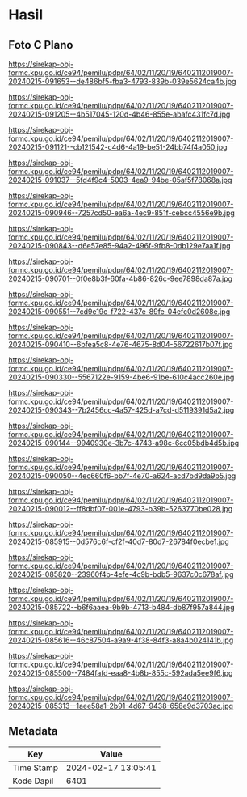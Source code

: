 # Hasil

## Foto C Plano

https://sirekap-obj-formc.kpu.go.id/ce94/pemilu/pdpr/64/02/11/20/19/6402112019007-20240215-091653--de486bf5-fba3-4793-839b-039e5624ca4b.jpg

https://sirekap-obj-formc.kpu.go.id/ce94/pemilu/pdpr/64/02/11/20/19/6402112019007-20240215-091205--4b517045-120d-4b46-855e-abafc431fc7d.jpg

https://sirekap-obj-formc.kpu.go.id/ce94/pemilu/pdpr/64/02/11/20/19/6402112019007-20240215-091121--cb121542-c4d6-4a19-be51-24bb74f4a050.jpg

https://sirekap-obj-formc.kpu.go.id/ce94/pemilu/pdpr/64/02/11/20/19/6402112019007-20240215-091037--5fd4f9c4-5003-4ea9-94be-05af5f78068a.jpg

https://sirekap-obj-formc.kpu.go.id/ce94/pemilu/pdpr/64/02/11/20/19/6402112019007-20240215-090946--7257cd50-ea6a-4ec9-851f-cebcc4556e9b.jpg

https://sirekap-obj-formc.kpu.go.id/ce94/pemilu/pdpr/64/02/11/20/19/6402112019007-20240215-090843--d6e57e85-94a2-496f-9fb8-0db129e7aa1f.jpg

https://sirekap-obj-formc.kpu.go.id/ce94/pemilu/pdpr/64/02/11/20/19/6402112019007-20240215-090701--0f0e8b3f-60fa-4b86-826c-9ee7898da87a.jpg

https://sirekap-obj-formc.kpu.go.id/ce94/pemilu/pdpr/64/02/11/20/19/6402112019007-20240215-090551--7cd9e19c-f722-437e-89fe-04efc0d2608e.jpg

https://sirekap-obj-formc.kpu.go.id/ce94/pemilu/pdpr/64/02/11/20/19/6402112019007-20240215-090410--6bfea5c8-4e76-4675-8d04-56722617b07f.jpg

https://sirekap-obj-formc.kpu.go.id/ce94/pemilu/pdpr/64/02/11/20/19/6402112019007-20240215-090330--5567122e-9159-4be6-91be-610c4acc260e.jpg

https://sirekap-obj-formc.kpu.go.id/ce94/pemilu/pdpr/64/02/11/20/19/6402112019007-20240215-090343--7b2456cc-4a57-425d-a7cd-d5119391d5a2.jpg

https://sirekap-obj-formc.kpu.go.id/ce94/pemilu/pdpr/64/02/11/20/19/6402112019007-20240215-090144--9940930e-3b7c-4743-a98c-6cc05bdb4d5b.jpg

https://sirekap-obj-formc.kpu.go.id/ce94/pemilu/pdpr/64/02/11/20/19/6402112019007-20240215-090050--4ec660f6-bb7f-4e70-a624-acd7bd9da9b5.jpg

https://sirekap-obj-formc.kpu.go.id/ce94/pemilu/pdpr/64/02/11/20/19/6402112019007-20240215-090012--ff8dbf07-001e-4793-b39b-5263770be028.jpg

https://sirekap-obj-formc.kpu.go.id/ce94/pemilu/pdpr/64/02/11/20/19/6402112019007-20240215-085915--0d576c6f-cf2f-40d7-80d7-26784f0ecbe1.jpg

https://sirekap-obj-formc.kpu.go.id/ce94/pemilu/pdpr/64/02/11/20/19/6402112019007-20240215-085820--23960f4b-4efe-4c9b-bdb5-9637c0c678af.jpg

https://sirekap-obj-formc.kpu.go.id/ce94/pemilu/pdpr/64/02/11/20/19/6402112019007-20240215-085722--b6f6aaea-9b9b-4713-b484-db87f957a844.jpg

https://sirekap-obj-formc.kpu.go.id/ce94/pemilu/pdpr/64/02/11/20/19/6402112019007-20240215-085616--46c87504-a9a9-4f38-84f3-a8a4b024141b.jpg

https://sirekap-obj-formc.kpu.go.id/ce94/pemilu/pdpr/64/02/11/20/19/6402112019007-20240215-085500--7484fafd-eaa8-4b8b-855c-592ada5ee9f6.jpg

https://sirekap-obj-formc.kpu.go.id/ce94/pemilu/pdpr/64/02/11/20/19/6402112019007-20240215-085313--1aee58a1-2b91-4d67-9438-658e9d3703ac.jpg


## Metadata

| Key        | Value               |
| ---------- | ------------------- |
| Time Stamp | 2024-02-17 13:05:41 |
| Kode Dapil | 6401                |




